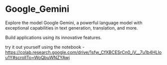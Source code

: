 # Google_Gemini
Explore the model Google Gemini, a powerful language model with exceptional capabilities in text generation, translation, and more. 

Build applications using its innovative features.

try it out yourself using the notebook - https://colab.research.google.com/drive/1sfw_CfXBCESrCn0_iV__7u1b4HLlou1Y#scrollTo=WoQbuWNZYAwj

